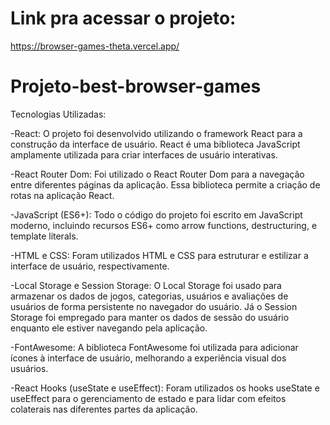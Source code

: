 # Link pra acessar o projeto:
https://browser-games-theta.vercel.app/


# Projeto-best-browser-games

 Tecnologias Utilizadas:
 
 -React: O projeto foi desenvolvido utilizando o framework React para a construção da interface de usuário. React é uma biblioteca JavaScript amplamente utilizada para criar interfaces de usuário interativas.

 -React Router Dom: Foi utilizado o React Router Dom para a navegação entre diferentes páginas da aplicação. Essa biblioteca permite a criação de rotas na aplicação React.

 -JavaScript (ES6+): Todo o código do projeto foi escrito em JavaScript moderno, incluindo recursos ES6+ como arrow functions, destructuring, e template literals.

 -HTML e CSS: Foram utilizados HTML e CSS para estruturar e estilizar a interface de usuário, respectivamente.

 -Local Storage e Session Storage: O Local Storage foi usado para armazenar os dados de jogos, categorias, usuários e avaliações de usuários de forma persistente no navegador do usuário. Já o Session Storage foi empregado para manter os dados de sessão do usuário enquanto ele estiver navegando pela aplicação.

 -FontAwesome: A biblioteca FontAwesome foi utilizada para adicionar ícones à interface de usuário, melhorando a experiência visual dos usuários.

 -React Hooks (useState e useEffect): Foram utilizados os hooks useState e useEffect para o gerenciamento de estado e para lidar com efeitos colaterais nas diferentes partes da aplicação.
